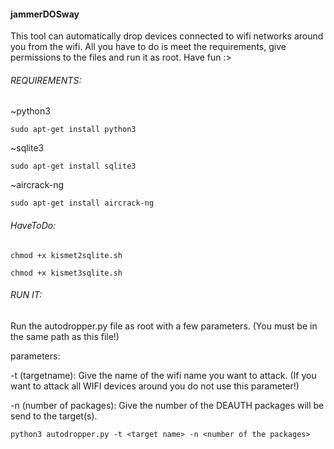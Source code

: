 
#### jammerDOSway
This tool can automatically drop devices connected to wifi networks around you from the wifi. All you have to do is meet the requirements, give permissions to the files and run it as root.
Have fun :>

###### REQUIREMENTS:
~python3

`sudo apt-get install python3`


~sqlite3 

`sudo apt-get install sqlite3`


~aircrack-ng

`sudo apt-get install aircrack-ng`


###### HaveToDo:

`chmod +x kismet2sqlite.sh`

`chmod +x kismet3sqlite.sh`


###### RUN IT:
Run the autodropper.py file as root with a few parameters. (You must be in the same path as this file!) 

parameters:

-t (targetname): Give the name of the wifi name you want to attack. (If you want to attack all WIFI devices around you do not use this parameter!)

-n (number of packages): Give the number of the DEAUTH packages will be send to the target(s).

`python3 autodropper.py -t <target name> -n <number of the packages>`
